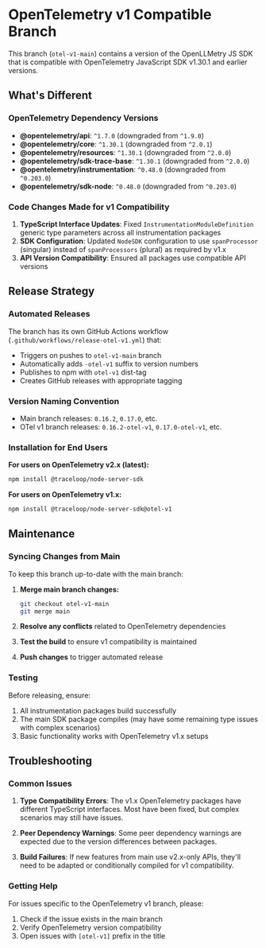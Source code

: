 # OpenTelemetry v1 Compatible Branch

This branch (`otel-v1-main`) contains a version of the OpenLLMetry JS SDK that is compatible with OpenTelemetry JavaScript SDK v1.30.1 and earlier versions.

## What's Different

### OpenTelemetry Dependency Versions

- **@opentelemetry/api**: `^1.7.0` (downgraded from `^1.9.0`)
- **@opentelemetry/core**: `^1.30.1` (downgraded from `^2.0.1`)
- **@opentelemetry/resources**: `^1.30.1` (downgraded from `^2.0.0`)
- **@opentelemetry/sdk-trace-base**: `^1.30.1` (downgraded from `^2.0.0`)
- **@opentelemetry/instrumentation**: `^0.48.0` (downgraded from `^0.203.0`)
- **@opentelemetry/sdk-node**: `^0.48.0` (downgraded from `^0.203.0`)

### Code Changes Made for v1 Compatibility

1. **TypeScript Interface Updates**: Fixed `InstrumentationModuleDefinition` generic type parameters across all instrumentation packages
2. **SDK Configuration**: Updated `NodeSDK` configuration to use `spanProcessor` (singular) instead of `spanProcessors` (plural) as required by v1.x
3. **API Version Compatibility**: Ensured all packages use compatible API versions

## Release Strategy

### Automated Releases

The branch has its own GitHub Actions workflow (`.github/workflows/release-otel-v1.yml`) that:

- Triggers on pushes to `otel-v1-main` branch
- Automatically adds `-otel-v1` suffix to version numbers
- Publishes to npm with `otel-v1` dist-tag
- Creates GitHub releases with appropriate tagging

### Version Naming Convention

- Main branch releases: `0.16.2`, `0.17.0`, etc.
- OTel v1 branch releases: `0.16.2-otel-v1`, `0.17.0-otel-v1`, etc.

### Installation for End Users

**For users on OpenTelemetry v2.x (latest):**

```bash
npm install @traceloop/node-server-sdk
```

**For users on OpenTelemetry v1.x:**

```bash
npm install @traceloop/node-server-sdk@otel-v1
```

## Maintenance

### Syncing Changes from Main

To keep this branch up-to-date with the main branch:

1. **Merge main branch changes:**

   ```bash
   git checkout otel-v1-main
   git merge main
   ```

2. **Resolve any conflicts** related to OpenTelemetry dependencies
3. **Test the build** to ensure v1 compatibility is maintained
4. **Push changes** to trigger automated release

### Testing

Before releasing, ensure:

1. All instrumentation packages build successfully
2. The main SDK package compiles (may have some remaining type issues with complex scenarios)
3. Basic functionality works with OpenTelemetry v1.x setups

## Troubleshooting

### Common Issues

1. **Type Compatibility Errors**: The v1.x OpenTelemetry packages have different TypeScript interfaces. Most have been fixed, but complex scenarios may still have issues.

2. **Peer Dependency Warnings**: Some peer dependency warnings are expected due to the version differences between packages.

3. **Build Failures**: If new features from main use v2.x-only APIs, they'll need to be adapted or conditionally compiled for v1 compatibility.

### Getting Help

For issues specific to the OpenTelemetry v1 branch, please:

1. Check if the issue exists in the main branch
2. Verify OpenTelemetry version compatibility
3. Open issues with `[otel-v1]` prefix in the title
